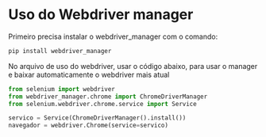 # Uso do Webdriver manager

Primeiro precisa instalar o webdriver_manager com o comando:

```bash
pip install webdriver_manager
```

No arquivo de uso do webdriver, usar o código abaixo, para usar o manager e baixar automaticamente o webdriver mais atual

```python
from selenium import webdriver
from webdriver_manager.chrome import ChromeDriverManager
from selenium.webdriver.chrome.service import Service

servico = Service(ChromeDriverManager().install())
navegador = webdriver.Chrome(service=servico)
```
